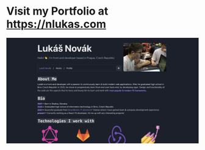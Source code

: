 # Visit my Portfolio at https://nlukas.com

![Alt text](public/app-overview.png?raw=true "App Overview")
